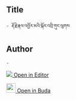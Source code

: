 ## Title
	- རྡོ་རྗེ་རྣལ་འབྱོར་མའི་སྐོར་འབྲི་གུང་ལུགས

## Author
	- 



[<img src="https://img.icons8.com/color/25/000000/edit-property.png"> Open in Editor](http://editor.openpecha.org/P003293)

[<img width="25" src="https://library.bdrc.io/icons/BUDA-small.svg"> Open in Buda](https://library.bdrc.io/show/bdr:IE0OPP003293)
